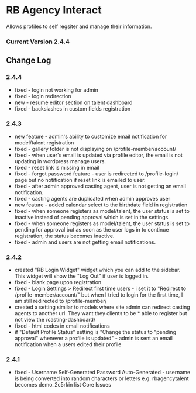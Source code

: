 # RB Agency Interact
Allows profiles to self regsiter and manage their information.

### Current Version 2.4.4


## Change Log

### 2.4.4
* fixed - login not working for admin
* fixed - login redirection
* new - resume editor section on talent dashboard
* fixed - backslashes in custom fields registration

### 2.4.3
* new feature - admin's ability to customize email notification for model/talent registration
* fixed - gallery folder is not displaying on /profile-member/account/
* fixed - when user's email is updated via profile editor, the email is not updating in wordpress manage users.
* fixed - reset link is missing in email
* fixed - forgot password feature - user is redirected to /profile-login/ page but no notification if reset link is emailed to user.
* fixed - after admin approved casting agent, user is not getting an email notification.
* fixed - casting agents are duplicated when admin approves user
* new feature - added calendar select to the birthdate field in registration
* fixed - when someone registers as model/talent, the user status is set to inactive instead of pending approval which is set in the settings.
* fixed - when someone registers as model/talent, the user status is set to pending for approval but as soon as the user logs in to continue registration, the status becomes inactive.
* fixed - admin and users are not getting email notifications.

### 2.4.2
* created "RB Login Widget" widget which you can add to the sidebar. This widget will show the "Log Out" if user is logged in.
* fixed - blank page upon registration
* fixed - Login Settings > Redirect first time users - i set it to "Redirect to /profile-member/account/" but when I tried to login for the first time, I am still redirected to /profile-member/
* created a setting similar to models where site admin can redirect casting agents to another url. They want they clients to be * able to register but not view the /casting-dashboard/
* fixed - html codes in email notifications
* if "Default Profile Status" setting is "Change the status to "pending approval" whenever a profile is updated" - admin is sent an email notification when a users edited their profile

### 2.4.1
* fixed - Username Self-Generated Password Auto-Generated - username is being converted into random characters or letters e.g. rbagencytalent becomes demo_2c5rkin list Core Issues 
